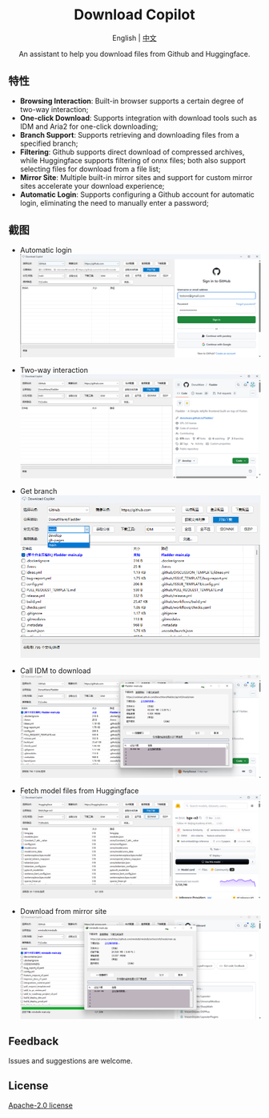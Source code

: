 ﻿<div align="center">

<h1>Download Copilot</h1>
<p align="center">English | <a href="./readme_cn.md">中文</a> </p>

<p>An assistant to help you download files from Github and Huggingface.</p>

</div>

## 特性

- **Browsing Interaction**: Built-in browser supports a certain degree of two-way interaction;
- **One-click Download**: Supports integration with download tools such as IDM and Aria2 for one-click downloading;
- **Branch Support**: Supports retrieving and downloading files from a specified branch;
- **Filtering**: Github supports direct download of compressed archives, while Huggingface supports filtering of onnx files; both also support selecting files for download from a file list;
- **Mirror Site**: Multiple built-in mirror sites and support for custom mirror sites accelerate your download experience;
- **Automatic Login**: Supports configuring a Github account for automatic login, eliminating the need to manually enter a password;

## 截图

- Automatic login  
![screenshot](./shortcuts/01.png)

- Two-way interaction
![screenshot](./shortcuts/02.png)

- Get branch    
![screenshot](./shortcuts/03.png)

- Call IDM to download    
![screenshot](./shortcuts/04.png)

- Fetch model files from Huggingface
![screenshot](./shortcuts/05.png)

- Download from mirror site    
![screenshot](./shortcuts/06.png)

## Feedback

Issues and suggestions are welcome.

## License

[Apache-2.0 license](LICENSE)
